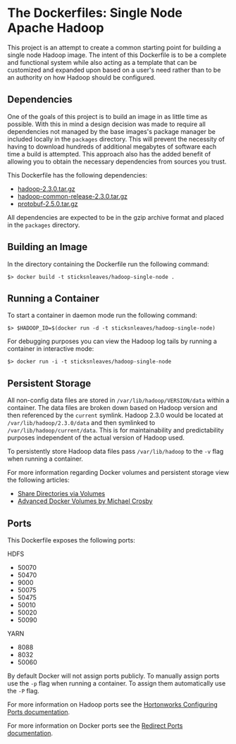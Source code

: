 # The Dockerfiles: Single Node Apache Hadoop

This project is an attempt to create a common starting point for building a single node Hadoop image. The intent of this Dockerfile is to be a complete and functional system while also acting as a template that can be customized and expanded upon based on a user's need rather than to be an authority on how Hadoop should be configured.

## Dependencies

One of the goals of this project is to build an image in as little time as possible. With this in mind a design decision was made to require all dependencies not managed by the base images's package manager be included locally in the ```packages``` directory. This will prevent the necessity of having to download hundreds of additional megabytes of software each time a build is attempted. This approach also has the added benefit of allowing you to obtain the necessary dependencies from sources you trust.

This Dockerfile has the following dependencies:

* [hadoop-2.3.0.tar.gz](http://www.apache.org/dyn/closer.cgi/hadoop/common/)
* [hadoop-common-release-2.3.0.tar.gz](https://github.com/apache/hadoop-common/releases)
* [protobuf-2.5.0.tar.gz](https://code.google.com/p/protobuf/downloads/detail?name=protobuf-2.5.0.tar.gz&can=2&q=)

All dependencies are expected to be in the gzip archive format and placed in the ```packages``` directory.

## Building an Image

In the directory containing the Dockerfile run the following command:

```$> docker build -t sticksnleaves/hadoop-single-node .```

## Running a Container

To start a container in daemon mode run the following command:

```$> $HADOOP_ID=$(docker run -d -t sticksnleaves/hadoop-single-node)```

For debugging purposes you can view the Hadoop log tails by running a container in interactive mode:

```$> docker run -i -t sticksnleaves/hadoop-single-node```

## Persistent Storage

All non-config data files are stored in ```/var/lib/hadoop/VERSION/data``` within a container. The data files are broken down based on Hadoop version and then referenced by the ```current``` symlink. Hadoop 2.3.0 would be located at ```/var/lib/hadoop/2.3.0/data``` and then symlinked to ```/var/lib/hadoop/current/data```. This is for maintainability and predictability purposes independent of the actual version of Hadoop used.

To persistently store Hadoop data files pass ```/var/lib/hadoop``` to the ```-v``` flag when running a container.

For more information regarding Docker volumes and persistent storage view the following articles:

* [Share Directories via Volumes](http://docs.docker.io/en/latest/use/working_with_volumes/)
* [Advanced Docker Volumes by Michael Crosby](http://crosbymichael.com/advanced-docker-volumes.html)

## Ports

This Dockerfile exposes the following ports:

HDFS
* 50070
* 50470
* 9000
* 50075
* 50475
* 50010
* 50020
* 50090

YARN
* 8088
* 8032
* 50060

By default Docker will not assign ports publicly. To manually assign ports use the ```-p``` flag when running a container. To assign them automatically use the ```-P``` flag.

For more information on Hadoop ports see the [Hortonworks Configuring Ports documentation](http://docs.hortonworks.com/HDPDocuments/HDP2/HDP-2.0.9.1/bk_reference/content/reference_chap2.html).

For more information on Docker ports see the [Redirect Ports documentation](http://docs.docker.io/en/latest/use/port_redirection/).